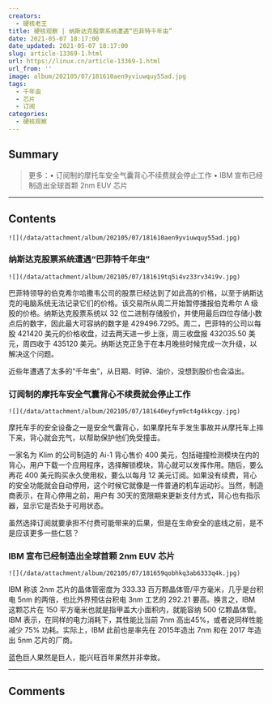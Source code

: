 ```yaml
---
creators:
  - 硬核老王
title: 硬核观察 | 纳斯达克股票系统遭遇“巴菲特千年虫”
date: 2021-05-07 18:17:00
date_updated: 2021-05-07 18:17:00
slug: article-13369-1.html
url: https://linux.cn/article-13369-1.html
url_from: ''
image: album/202105/07/181610aen9yviuwquy55ad.jpg
tags:
  - 千年虫
  - 芯片
  - 订阅
categories:
  - 硬核观察
---
```


## Summary

> 更多：• 订阅制的摩托车安全气囊背心不续费就会停止工作 • IBM 宣布已经制造出全球首颗 2nm EUV 芯片

***

<!-- more -->

## Contents

`![](/data/attachment/album/202105/07/181610aen9yviuwquy55ad.jpg)`

### 纳斯达克股票系统遭遇“巴菲特千年虫”

`![](/data/attachment/album/202105/07/181619tq5i4vz33rv34i9v.jpg)`

巴菲特领导的伯克希尔哈撒韦公司的股票已经达到了如此高的价格，以至于纳斯达克的电脑系统无法记录它们的价格。该交易所从周二开始暂停播报伯克希尔 A 级股的价格。纳斯达克股票系统以 32 位二进制存储股价，并使用最后四位存储小数点后的数字，因此最大可容纳的数字是 429496.7295。周二，巴菲特的公司以每股 421420 美元的价格收盘，过去两天进一步上涨，周三收盘报 432035.50 美元，周四收于 435120 美元。纳斯达克正急于在本月晚些时候完成一次升级，以解决这个问题。

近些年遭遇了太多的“千年虫”，从日期、时钟、油价，没想到股价也会溢出。

### 订阅制的摩托车安全气囊背心不续费就会停止工作

`![](/data/attachment/album/202105/07/181640eyfym9ct4g4kkcgy.jpg)`

摩托车手的安全设备之一是安全气囊背心，如果摩托车手发生事故并从摩托车上摔下来，背心就会充气，以帮助保护他们免受撞击。

一家名为 Klim 的公司制造的 Ai-1 背心售价 400 美元，包括碰撞检测模块在内的背心，用户下载一个应用程序，选择解锁模块，背心就可以发挥作用。随后，要么再花 400 美元购买永久使用权，要么以每月 12 美元订阅。如果没有续费，背心的安全功能就会自动停用，这个时候它就像是一件普通的机车运动衫。当然，制造商表示，在背心停用之前，用户有 30天的宽限期来更新支付方式，背心也有指示器，显示它是否处于可用状态。

虽然选择订阅就要承担不付费可能带来的后果，但是在生命安全的底线之前，是不是应该更多一些仁慈？

### IBM 宣布已经制造出全球首颗 2nm EUV 芯片

`![](/data/attachment/album/202105/07/181659qobhkq3ab6333q4k.jpg)`

IBM 称该 2nm 芯片的晶体管密度为 333.33 百万颗晶体管/平方毫米，几乎是台积电 5nm 的两倍，也比外界预估台积电 3nm 工艺的 292.21 要高。换言之，IBM 这颗芯片在 150 平方毫米也就是指甲盖大小面积内，就能容纳 500 亿颗晶体管。IBM 表示，在同样的电力消耗下，其性能比当前 7nm 高出45%，或者说同样性能减少 75% 功耗。实际上，IBM 此前也是率先在 2015年造出 7nm 和在 2017 年造出 5nm 芯片的厂商。

蓝色巨人果然是巨人，能兴旺百年果然并非幸致。

***

## Comments
